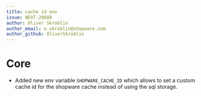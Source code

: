 ```yaml
---
title: cache id env
issue: NEXT-20688
author: Oliver Skroblin
author_email: o.skroblin@shopware.com
author_github: OliverSkroblin
---
```

# Core
* Added new env variable `SHOPWARE_CACHE_ID` which allows to set a custom cache id for the shopware cache instead of using the sql storage.